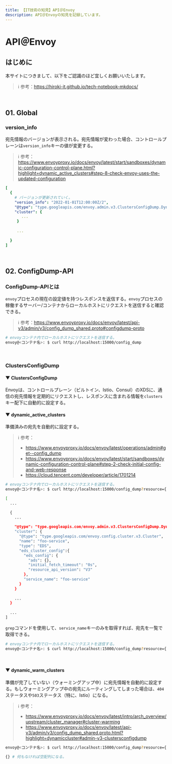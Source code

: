 ```yaml
---
title: 【IT技術の知見】API＠Envoy
description: API＠Envoyの知見を記録しています。
---
```


# API＠Envoy

## はじめに

本サイトにつきまして、以下をご認識のほど宜しくお願いいたします。

> ℹ️ 参考：https://hiroki-it.github.io/tech-notebook-mkdocs/

<br>

## 01. Global

### version_info

宛先情報のバージョンが表示される。宛先情報が変わった場合、コントロールプレーンは```version_info```キーの値が変更する。

> ℹ️ 参考：https://www.envoyproxy.io/docs/envoy/latest/start/sandboxes/dynamic-configuration-control-plane.html?highlight=dynamic_active_clusters#step-8-check-envoy-uses-the-updated-configuration

```yaml
[
  {
    # バージョンが更新されていく。
    "version_info": "2022-01-01T12:00:00Z/2",
    "@type": "type.googleapis.com/envoy.admin.v3.ClustersConfigDump.DynamicCluster",
    "cluster": {
       ...
     }
    
     ...
      
  }
]
```

<br>

## 02. ConfigDump-API

### ConfigDump-APIとは

```envoy```プロセスの現在の設定値を持つレスポンスを返信する。```envoy```プロセスの稼働するサーバー/コンテナからローカルホストにリクエストを送信すると確認できる。

> ℹ️ 参考：https://www.envoyproxy.io/docs/envoy/latest/api-v3/admin/v3/config_dump_shared.proto#configdump-proto

```bash
# envoyコンテナ内でローカルホストにリクエストを送信する。
envoy@<コンテナ名>: $ curl http://localhost:15000/config_dump
```


<br>

### ClustersConfigDump

#### ▼ ClustersConfigDump

Envoyは、コントロールプレーン（ビルトイン、Istio、Consul）のXDSに、通信の宛先情報を定期的にリクエストし、レスポンスに含まれる情報を```clusters```キー配下に自動的に設定する。

#### ▼ dynamic_active_clusters

準備済みの宛先を自動的に設定する。

> ℹ️ 参考：
>
> - https://www.envoyproxy.io/docs/envoy/latest/operations/admin#get--config_dump
> - https://www.envoyproxy.io/docs/envoy/latest/start/sandboxes/dynamic-configuration-control-plane#step-2-check-initial-config-and-web-response
> - https://cloud.tencent.com/developer/article/1701214


```bash
# envoyコンテナ内でローカルホストにリクエストを送信する。
envoy@<コンテナ名>: $ curl http://localhost:15000/config_dump?resource={dynamic_active_clusters}

[
  ...

  {
    ...
    
    "@type": "type.googleapis.com/envoy.admin.v3.ClustersConfigDump.DynamicCluster",
    "cluster": {
      "@type": "type.googleapis.com/envoy.config.cluster.v3.Cluster",
      "name": "foo-service",
      "type": "EDS",
      "eds_cluster_config":{
        "eds_config": {
          "ads": {},
          "initial_fetch_timeout": "0s",
          "resource_api_version": "V3"
        },
        "service_name": "foo-service"
      }
    }
    
    ...
  }
  
  ...
]
```

```grep```コマンドを使用して、```service_name```キーのみを取得すれば、宛先を一覧で取得できる。

```bash
# envoyコンテナ内でローカルホストにリクエストを送信する。
envoy@<コンテナ名>: $ curl http://localhost:15000/config_dump?resource={dynamic_active_clusters} | grep service_name
```

<br>

#### ▼ dynamic_warm_clusters

準備が完了していない（ウォーミングアップ中）に宛先情報を自動的に設定する。もしウォーミングアップ中の宛先にルーティングしてしまった場合は、```404```ステータスや```503```ステータス（特に、Istio）になる。

> ℹ️ 参考：
>
> - https://www.envoyproxy.io/docs/envoy/latest/intro/arch_overview/upstream/cluster_manager#cluster-warming
> - https://www.envoyproxy.io/docs/envoy/latest/api-v3/admin/v3/config_dump_shared.proto.html?highlight=dynamiccluster#admin-v3-clustersconfigdump

```bash
envoy@<コンテナ名>: $ curl http://localhost:15000/config_dump?resource={dynamic_warming_clusters}

{} # 何もなければ空配列になる。
```



<br>

